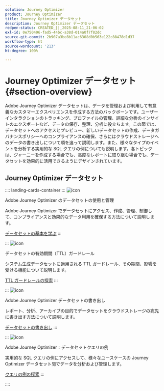 ```yaml
---
solution: Journey Optimizer
product: Journey Optimizer
title: Journey Optimizer データセット
description: Journey Optimizer データセット
redpen-status: CREATED_||_2025-08-11_21-06-02
exl-id: 0e750496-fad5-44bc-a38d-014a0f7f82dc
source-git-commit: 2b907a3be8b11ac6308d0b563e122c88478d1d37
workflow-type: ht
source-wordcount: '213'
ht-degree: 100%

---
```


# Journey Optimizer データセット{#section-overview}

Adobe Journey Optimizer データセットは、データを管理および利用して有意義なカスタマーエクスペリエンスを作成する方法のバックボーンです。ユーザーインタラクションのトラッキング、プロファイルの管理、詳細な分析のインサイトのエクスポートなど、データの保存、整理、分析に役立ちます。この節では、データセットへのアクセスとプレビュー、新しいデータセットの作成、データガバナンスポリシーへのコンプライアンスの確保、さらにはクラウドストレージへのデータの書き出しについて順を追って説明します。また、様々なタイプのイベントを分析する実用的な SQL クエリの例についても説明します。各トピックは、ジャーニーを作成する場合でも、高度なレポートに取り組む場合でも、データセットを効果的に活用できるようにデザインされています。

## Journey Optimizer データセット

:::: landing-cards-container
:::
![icon](https://cdn.experienceleague.adobe.com/icons/circle-play.svg?lang=ja)

Adobe Journey Optimizer のデータセットの使用と管理

Adobe Journey Optimizer でデータセットにアクセス、作成、管理、制御して、コンプライアンスと効果的なデータ利用を確保する方法について説明します。

[データセットの基本を学ぶ](../using/data/get-started-datasets.md)
:::

:::
![icon](https://cdn.experienceleague.adobe.com/icons/shield-halved.svg?lang=ja)

データセットの有効期間（TTL）ガードレール

システム生成データセットに適用される TTL ガードレール、その期間、影響を受ける機能について説明します。

[TTL ガードレールの探索](../using/data/datasets-ttl.md)
:::

:::
![icon](https://cdn.experienceleague.adobe.com/icons/list-check.svg?lang=ja)

Adobe Journey Optimizer データセットの書き出し

レポート、分析、アーカイブの目的でデータセットをクラウドストレージの宛先に書き出す方法について説明します。

[データセットの書き出し](../using/data/export-datasets.md)
:::

:::
![icon](https://cdn.experienceleague.adobe.com/icons/code-branch.svg?lang=ja)

Adobe Journey Optimizer：データセットクエリの例

実用的な SQL クエリの例にアクセスして、様々なユースケースの Journey Optimizer データセット間でデータを分析および管理します。

[クエリの例の探索](../using/data/datasets-query-examples.md)
:::

::::

